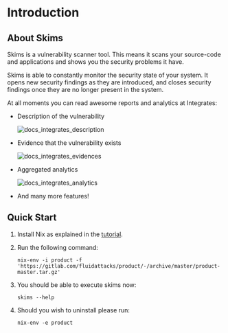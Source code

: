 # Introduction

## About Skims

Skims is a vulnerability scanner tool.
This means it scans your source-code and applications and shows you the security
problems it have.

Skims is able to constantly monitor the security state of your system.
It opens new security findings as they are introduced,
and closes security findings once they are no longer present in the system.

At all moments you can read awesome reports and analytics at Integrates:

- Description of the vulnerability

  ![docs_integrates_description](https://gitlab.com/fluidattacks/product/-/raw/master/skims/static/img/docs_integrates_description.png)

- Evidence that the vulnerability exists

  ![docs_integrates_evidences](https://gitlab.com/fluidattacks/product/-/raw/master/skims/static/img/docs_integrates_evidences.png)

- Aggregated analytics

  ![docs_integrates_analytics](https://gitlab.com/fluidattacks/product/-/raw/master/skims/static/img/docs_integrates_analytics.png)

- And many more features!

## Quick Start

1.  Install Nix as explained in the [tutorial](https://nixos.org/download.html).
1.  Run the following command:

    `nix-env -i product -f 'https://gitlab.com/fluidattacks/product/-/archive/master/product-master.tar.gz'`

1.  You should be able to execute skims now:

    `skims --help`

1. Should you wish to uninstall please run:

    `nix-env -e product`
